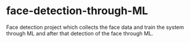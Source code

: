 # face-detection-through-ML
Face detection project which collects the face data and train the system through ML and after that detection of the face through ML.
